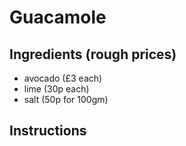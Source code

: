 
# Guacamole
## Ingredients (rough prices)
* avocado (£3 each)
* lime (30p each)
* salt (50p for 100gm)


## Instructions

